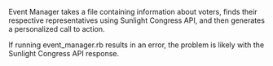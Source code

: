 Event Manager takes a file containing information about voters, finds their respective representatives using Sunlight Congress API, and then generates a personalized call to action.

If running event_manager.rb results in an error, the problem is likely with the Sunlight Congress API response.